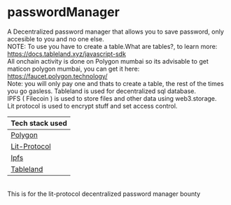 # passwordManager
A Decentralized password manager that allows you to save password, only accesible to you and no one else.<br/>
NOTE: To use you have to create a table.What are tables?, to learn more: https://docs.tableland.xyz/javascript-sdk<br/>
All onchain activity is done on Polygon mumbai so its advisable to get maticon polygon mumbai, you can get it here: https://faucet.polygon.technology/<br/>
Note: you will only pay one and thats to create a table, the rest of the times you go gasless.
Tableland is used for decentralized sql database.<br/>
IPFS ( Filecoin ) is used to store files and other data using web3.storage.<br/>
Lit protocol is used to encrypt stuff and set access control.<br/>
<table>
<thead>
<tr>
<th>Tech stack used</th>
</tr>
</thead>
<tbody>
<tr>
<td><a href="https://polygon.technology/">Polygon</a></td>
</tr>
<tr>
<td><a href="https://developer.litprotocol.com/">Lit-Protocol</a></td>
</tr>
<tr>
<td><a href="https://ipfs.tech/">Ipfs</a></td>
</tr>
<tr>
<td><a href="https://docs.tableland.xyz/">Tableland</a></td>
</tr>
</tbody>
</table><br/>
This is for the lit-protocol decentralized password manager bounty
